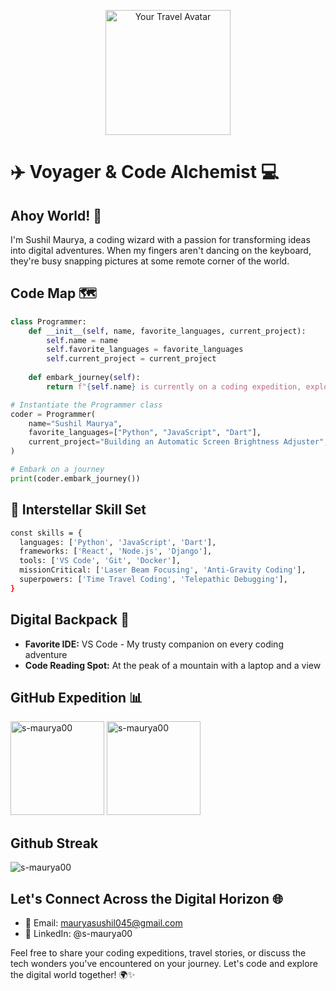 <p align="center">
  <img src="https://your-travel-avatar-url.com/adventurous-pic.jpg" alt="Your Travel Avatar" width="200">
</p>

# ✈️ Voyager & Code Alchemist 💻

## Ahoy World! 👋

I'm Sushil Maurya, a coding wizard with a passion for transforming ideas into digital adventures. When my fingers aren't dancing on the keyboard, they're busy snapping pictures at some remote corner of the world.

## Code Map 🗺️

```python
class Programmer:
    def __init__(self, name, favorite_languages, current_project):
        self.name = name
        self.favorite_languages = favorite_languages
        self.current_project = current_project
    
    def embark_journey(self):
        return f"{self.name} is currently on a coding expedition, exploring the digital landscapes."

# Instantiate the Programmer class
coder = Programmer(
    name="Sushil Maurya",
    favorite_languages=["Python", "JavaScript", "Dart"],
    current_project="Building an Automatic Screen Brightness Adjuster",
)

# Embark on a journey
print(coder.embark_journey())
```

## 🌠 Interstellar Skill Set

```bash
const skills = {
  languages: ['Python', 'JavaScript', 'Dart'],
  frameworks: ['React', 'Node.js', 'Django'],
  tools: ['VS Code', 'Git', 'Docker'],
  missionCritical: ['Laser Beam Focusing', 'Anti-Gravity Coding'],
  superpowers: ['Time Travel Coding', 'Telepathic Debugging'],
}
```

## Digital Backpack 🎒

- **Favorite IDE:** VS Code - My trusty companion on every coding adventure
- **Code Reading Spot:** At the peak of a mountain with a laptop and a view

## GitHub Expedition 📊

<div>
    <img
        src="https://github-readme-stats.vercel.app/api/top-langs?username=s-maurya00&&hide_title=false&hide_border=true&layout=compact&langs_count=8&exclude_repo=comp426&text_color=fff7ff&icon_color=ffffff&bg_color=151515"
        alt="s-maurya00"
        height="150"
    />
    <img
        src="https://github-readme-stats.vercel.app/api?username=s-maurya00&hide_title=false&hide_border=true&show_icons=true&include_all_commits=true&count_private=true&line_height=21&text_color=fff7ff&icon_color=ffffff&bg_color=151515"
        alt="s-maurya00"
        height="150"
    />
</div>

## Github Streak

<img
    src="https://github-readme-streak-stats.herokuapp.com/?user=s-maurya00&theme=tokyonight&hide_border=true"
    alt="s-maurya00"
/>


## Let's Connect Across the Digital Horizon 🌐
<!---
<p align="left">
    <a href="https://linkedin.com/in/s_maurya00" target="blank"
        ><img
            align="center"
            src="https://raw.githubusercontent.com/rahuldkjain/github-profile-readme-generator/master/src/images/icons/Social/linked-in-alt.svg"
            alt="s_maurya00"
            height="30"
            width="40"
    /></a>
    &nbsp;
    <a href="https://instagram.com/s_maurya00" target="blank"
        ><img
            align="center"
            src="https://raw.githubusercontent.com/rahuldkjain/github-profile-readme-generator/master/src/images/icons/Social/instagram.svg"
            alt="s_maurya00"
            height="30"
            width="40"
    /></a>
    &nbsp;
    <a href="https://www.leetcode.com/s_maurya00" target="blank"
        ><img
            align="center"
            src="https://raw.githubusercontent.com/rahuldkjain/github-profile-readme-generator/master/src/images/icons/Social/leet-code.svg"
            alt="s_maurya00"
            height="30"
            width="40"
    /></a>
    &nbsp;
    <a href="https://www.codechef.com/users/s_maurya00" target="blank"
        ><img
            align="center"
            src="https://cdn.jsdelivr.net/npm/simple-icons@3.1.0/icons/codechef.svg"
            alt="s_maurya00"
            height="30"
            width="40"
            style="color: white"
    /></a>
</p>
<br />
--->


- 📧 Email: mauryasushil045@gmail.com
- 💼 LinkedIn: @s-maurya00

Feel free to share your coding expeditions, travel stories, or discuss the tech wonders you've encountered on your journey. Let's code and explore the digital world together! 🌍✨
